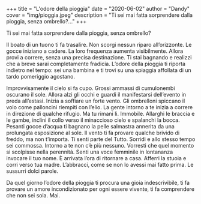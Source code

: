 +++
title = "L'odore della pioggia"
date = "2020-06-02"
author = "Dandy"
cover = "img/pioggia.jpeg"
description = "Ti sei mai fatta sorprendere dalla pioggia, senza ombrello?..."
+++

Ti sei mai fatta sorprendere dalla pioggia, senza ombrello?

Il boato di un tuono ti fa trasalire. Non scorgi nessun riparo all’orizzonte. Le gocce iniziano a cadere. La loro frequenza aumenta visibilmente. Allora provi a correre, senza una precisa destinazione. Ti stai bagnando e realizzi che a breve sarai completamente fradicia. L’odore della pioggia ti riporta indietro nel tempo: sei una bambina e ti trovi su una spiaggia affollata di un tardo pomeriggio agostano.

Improvvisamente il cielo si fa cupo. Grossi ammassi di cumulonembi oscurano il sole. Allora alzi gli occhi e guardi il manifestarsi dell’evento in preda all’estasi. Inizia a soffiare un forte vento. Gli ombrelloni spiccano il volo come palloncini riempiti con l’elio. La gente intorno a te inizia a correre in direzione di qualche rifugio. Ma tu rimani lì. Immobile. Allarghi le braccia e le gambe, inclini il collo verso il minaccioso cielo e spalanchi la bocca. Pesanti gocce d’acqua ti bagnano la pelle salmastra annerita da una prolungata esposizione al sole. Il vento ti fa provare qualche brivido di freddo, ma non t’importa. Ti senti parte del Tutto. Sorridi e allo stesso tempo sei commossa. Intorno a te non c’è più nessuno. Vorresti che quel momento si scolpisse nella perennità. Senti una voce femminile in lontananza invocare il tuo nome. È arrivata l’ora di ritornare a casa. Afferri la stuoia e corri verso tua madre. L’abbracci, come se non lo avessi mai fatto prima. Le sussurri dolci parole.

Da quel giorno l’odore della pioggia ti procura una gioia indescrivibile, ti fa provare un amore incondizionato per ogni essere vivente, ti fa comprendere che non sei sola. Mai.
